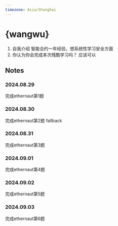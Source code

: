 ```yaml
---
timezone: Asia/Shanghai
---
```



# {wangwu}

1. 自我介绍
  智能合约一年经验，想系统性学习安全方面
2. 你认为你会完成本次残酷学习吗？
   应该可以

## Notes

<!-- Content_START -->

### 2024.08.29

完成ethernaut第1题 

### 2024.08.30
完成ethernaut第2题  fallback

### 2024.08.31
完成ethernaut第3题 
### 2024.09.01
完成ethernaut第4题 
### 2024.09.02
完成ethernaut第5题 
### 2024.09.03
完成ethernaut第6题 

<!-- Content_END -->
